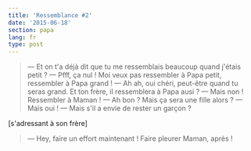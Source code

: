 ```yaml
---
title: 'Ressemblance #2'
date: '2015-06-18'
section: papa
lang: fr
type: post
---
```


> — Et on t'a déjà dit que tu me ressemblais beaucoup quand j'étais petit ?
> — Pfff, ça nul ! Moi veux pas ressembler à Papa petit, ressembler à Papa grand !
> — Ah ah, oui chéri, peut-être quand tu seras grand. Et ton frère, il ressemblera à Papa ausi ?
> — Mais non ! Ressembler à Maman !
> — Ah bon ? Mais ça sera une fille alors ?
> — Mais oui !
> — Mais s'il a envie de rester un garçon ?

[s'adressant à son frère]

> — Hey, faire un effort maintenant ! Faire pleurer Maman, après !

